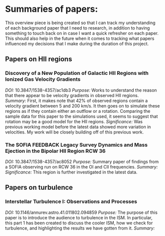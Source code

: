 # Summaries of papers:

This overview piece is being created so that I can track my understanding of each background paper that I need to research, in addition to having something to touch back on in case I want a quick refresher on each paper. This should also help in the future when it comes to tracking what papers influenced my decisions that I make during the duration of this project.

## Papers on HII regions
### Discovery of a New Population of Galactic HII Regions with Ionized Gas Velocity Gradients
*DOI:* 10.3847/1538-4357/ac1db3
*Purpose:* Works to understand the reason that there appear to be velocity gradients in observed HII regions.
*Summary:* First, it makes note that 42% of observed regions contain a velocity gradient between 5 and 200 km/s. It then goes on to simulate these regions as if they contain either an outflow or a rotation. Comparing the sample data for this paper to the simulations used, it seems to suggest that rotation may be a good model for the HII regions.
*Significance:* Was previous working model before the latest data showed more variation in velocities. My work will be closely building off of this previous work.

### The SOFIA FEEDBACK Legacy Survey Dynamics and Mass Ejection in the Bipolar HII Region RCW 36
*DOI:* 10.3847/1538-4357/ac8052
*Purpose:* Summary paper of findings from a SOFIA observing run on RCW 36 in the OI and CII frequencies.
*Summary:* 
*Significance:* This region is further investigated in the latest data. 

## Papers on turbulence
### Interstellar Turbulence I: Observations and Processes
*DOI:* 10.1146/annurev.astro.41.011802.094859
*Purpose:* The purpose of this paper is to introduce the audience to turbulence in the ISM. In particular, this part 1 has been created to discuss the cooler ISM, how we check for turbulence, and highlighting the results we have gotten from it.
*Summary:* 

